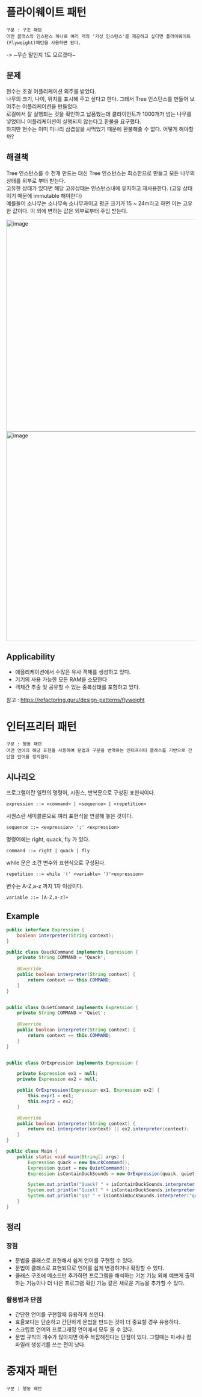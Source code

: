 # 플라이웨이트 패턴
    구분 : 구조 패턴
    어떤 클래스의 인스턴스 하나로 여러 개의 '가상 인스턴스'를 제공하고 싶다면 플라이웨이트(Flyweight)패턴을 사용하면 된다.
-> ~무슨 말인지 1도 모르겠다~

## 문제
현수는 조경 어플리케이션 외주를 받았다.<br/>
나무의 크기, 나이, 위치를 표시해 주고 싶다고 한다. 그래서 Tree 인스턴스를 만들어 보여주는 어플리케이션을 만들었다.<br/>
로컬에서 잘 실행되는 것을 확인하고 납품했는데 클라이언트가 1000개가 넘는 나무를 넣었더니 어플리케이션이 실행되지 않는다고 환불을 요구했다.<br/>
하지만 현수는 이미 미나리 삼겹살을 사먹었기 때문에 환불해줄 수 없다. 어떻게 해야할까?

## 해결책
Tree 인스턴스를 수 천개 만드는 대신 Tree 인스턴스는 최소한으로 만들고 모든 나무의 상태를 외부로 부터 받는다.<br/>
고유한 상태가 있다면 해당 고유상태는 인스턴스내에 유지하고 재사용한다. (고유 상태이기 때문에 immutable 해야한다)<br/>
예를들어 소나무는 소나무속 소나무과이고 평균 크기가 15 ~ 24m라고 하면 이는 고유한 값이다. 이 외에 변하는 값은 외부로부터 주입 받는다.

<img width="562" alt="image" src="https://user-images.githubusercontent.com/60346043/176996701-4f9e214a-89e0-4004-a983-1152b6a88abf.png">

<img width="556" alt="image" src="https://user-images.githubusercontent.com/60346043/176996979-fc7955fa-c6c7-4488-a2c9-da31fde9f115.png">

## Applicability

* 애플리케이션에서 수많은 유사 객체를 생성하고 있다.
* 기기의 사용 가능한 모든 RAM을 소모한다
* 객체간 추출 및 공유할 수 있는 중복상태를 포함하고 있다.

참고 : https://refactoring.guru/design-patterns/flyweight


# 인터프리터 패턴
    구분 : 행동 패턴
    어떤 언어의 해당 표현을 사용하여 문법과 구문을 번역하는 인터프리터 클래스를 기반으로 간단한 언어를 정의한다.

## 시나리오
프로그램이란 일련의 명령어, 시퀀스, 반복문으로 구성된 표현식이다.
```
expression ::= <command> | <sequence> | <repetition>
```

시퀀스란 세미콜론으로 여러 표현식을 연결해 놓은 것이다.
```
sequence ::= <expression> ';' <expression>
```

명령어에는 right, quack, fly 가 있다.
```
command ::= right | quack | fly
```

while 문은 조건 변수와 표현식으로 구성된다.
```
repetition ::= while '(' <variable> ')'<expression>
```

변수는 A-Z,a-z 까지 1자 이상이다.
```
variable ::= [A-Z,a-z]+
```

## Example
```java
public interface Expression {
    boolean interpreter(String context);
}

public class QauckCommand implements Expression {
    private String COMMAND = 'Quack';
    
    @Override
    public boolean interpreter(String context) {
        return context == this.COMMAND;
    }
}


public class QuietCommand implements Expression {
    private String COMMAND = 'Quiet';
    
    @Override
    public boolean interpreter(String context) {
        return context == this.COMMAND;
    }
}


public class OrExpression implements Expression {

    private Expression ex1 = null;
    private Expression ex2 = null;

    public OrExpression(Expression ex1, Expression ex2) {
        this.expr1 = ex1;
        this.expr2 = ex2;
    }

    @Override
    public boolean interpreter(String context) {
        return ex1.interpreter(context) || ex2.interpreter(context);
    }
}

public class Main {
    public static void main(String[] args) {
        Expression quack = new QauckCommand();
        Expression quiet = new QuietCommand();
        Expression isContainDuckSounds = new OrExpression(quack, quiet);

        System.out.println("Quack? " + isContainDuckSounds.interpreter("Quack"));
        System.out.println("Quiet? " + isContainDuckSounds.interpreter("Quiet"));
        System.out.println("qq? " + isContainDuckSounds.interpreter("qq"));
    }
}
```

## 정리

### 장점
* 문법을 클래스로 표현해서 쉽게 언어를 구현할 수 있다.
* 문법이 클래스로 표현되므로 언어를 쉽게 변경하거나 확장할 수 있다.
* 클래스 구조에 메소드만 추가하면 프로그램을 해석하는 기본 기능 외에 예쁘게 출력하는 기능이나 더 나은 프로그램 확인 기능 같은 새로운 기능을 추가할 수 있다.

### 활용법과 단점
* 간단한 언어를 구현할때 유용하게 쓰인다.
* 효율보다는 단순하고 간단하게 문법을 만드는 것이 더 중요할 경우 유용하다.
* 스크립트 언어와 프로그래밍 언어에서 모두 쓸 수 있다.
* 문법 규칙의 개수가 많아지면 아주 복잡해진다는 단점이 있다. 그럴때는 파서나 컴파일러 생성기를 쓰는 편이 낫다.


# 중재자 패턴
    구분 : 행동 패턴
